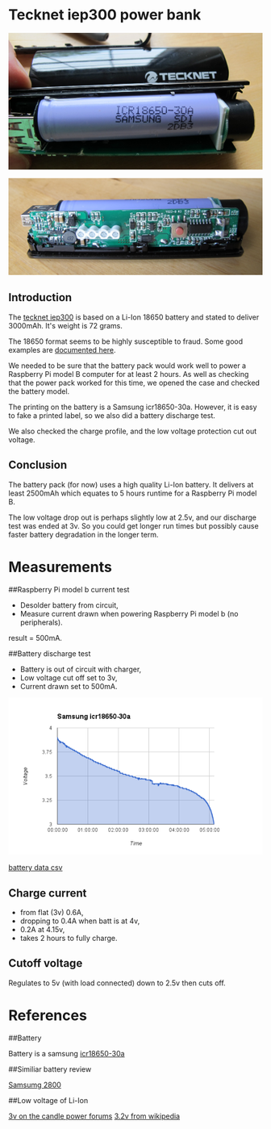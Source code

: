 # Tecknet iep300 power bank

![battery](battery.jpg)

![pcb](board.jpg)

## Introduction

The [tecknet iep300](http://www.amazon.co.uk/Ultra-Compact-Lipstick-Sized-Flashlight-Lightning-Blackberry/dp/B001HG1ZFK) is based on a Li-Ion 18650 battery and stated to deliver 3000mAh. It's weight is 72 grams.

The 18650 format seems to be highly susceptible to fraud. Some good examples are [documented here](http://www.torchythebatteryboy.com/p/18650-batteries-chargers.html). 

We needed to be sure that the battery pack would work well to power a Raspberry Pi model B computer for at least 2 hours. As well as checking that the power pack worked for this time, we opened the case and checked the battery model. 

The printing on the battery is a Samsung icr18650-30a. However, it is easy to fake a printed label, so we also did a battery discharge test.

We also checked the charge profile, and the low voltage protection cut out voltage.

## Conclusion

The battery pack (for now) uses a high quality Li-Ion battery. It delivers at least 2500mAh which equates to 5 hours runtime for a Raspberry Pi model B.

The low voltage drop out is perhaps slightly low at 2.5v, and our discharge test was ended at 3v. So you could get longer run times but possibly cause faster battery degradation in the longer term.

# Measurements

##Raspberry Pi model b current test

* Desolder battery from circuit,
* Measure current drawn when powering Raspberry Pi model b (no peripherals).

result = 500mA.

##Battery discharge test

* Battery is out of circuit with charger,
* Low voltage cut off set to 3v,
* Current drawn set to 500mA.

![Discharge Graph](discharge.png)

[battery data csv](battery.csv)

## Charge current

* from flat (3v) 0.6A,
* dropping to 0.4A when batt is at 4v,
* 0.2A at 4.15v,
* takes 2 hours to fully charge.

## Cutoff voltage

Regulates to 5v (with load connected) down to 2.5v then cuts off. 

# References

##Battery

Battery is a samsung [icr18650-30a](http://www.fasttech.com/product/1314901-authentic-samsung-icr18650-30a-18650-4-35v)

##Similiar battery review

[Samsumg 2800](http://www.torchythebatteryboy.com/p/18650-batteries-chargers.html)

##Low voltage of Li-Ion

[3v on the candle power forums](http://www.candlepowerforums.com/vb/showthread.php?212790-Li-ion-Reasonable-low-voltage-cutoff)
[3.2v from wikipedia](http://en.wikipedia.org/wiki/Cutoff_voltage)

